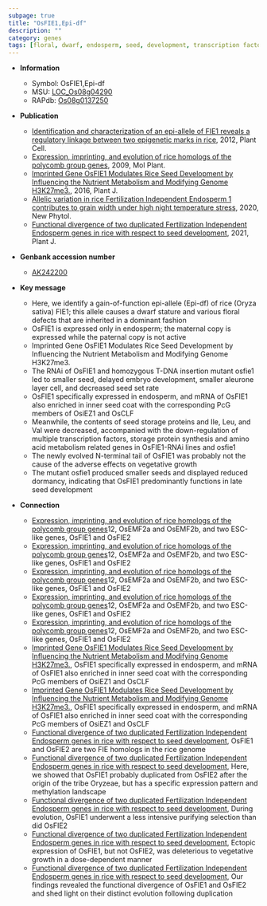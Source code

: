 ```yaml
---
subpage: true
title: "OsFIE1,Epi-df"
description: ""
category: genes
tags: [floral, dwarf, endosperm, seed, development, transcription factor, seed development, growth, vegetative]
---
```


* **Information**  
    + Symbol: OsFIE1,Epi-df  
    + MSU: [LOC_Os08g04290](http://rice.plantbiology.msu.edu/cgi-bin/ORF_infopage.cgi?orf=LOC_Os08g04290)  
    + RAPdb: [Os08g0137250](http://rapdb.dna.affrc.go.jp/viewer/gbrowse_details/irgsp1?name=Os08g0137250)  

* **Publication**  
    + [Identification and characterization of an epi-allele of FIE1 reveals a regulatory linkage between two epigenetic marks in rice](http://www.ncbi.nlm.nih.gov/pubmed?term=Identification+and+characterization+of+an+epi-allele+of+FIE1+reveals+a+regulatory+linkage+between+two+epigenetic+marks+in+rice%5BTitle%5D), 2012, Plant Cell.
    + [Expression, imprinting, and evolution of rice homologs of the polycomb group genes](http://www.ncbi.nlm.nih.gov/pubmed?term=Expression,+imprinting,+and+evolution+of+rice+homologs+of+the+polycomb+group+genes%5BTitle%5D), 2009, Mol Plant.
    + [Imprinted Gene OsFIE1 Modulates Rice Seed Development by Influencing the Nutrient Metabolism and Modifying Genome H3K27me3.](http://www.ncbi.nlm.nih.gov/pubmed?term=Imprinted+Gene+OsFIE1+Modulates+Rice+Seed+Development+by+Influencing+the+Nutrient+Metabolism+and+Modifying+Genome+H3K27me3.%5BTitle%5D), 2016, Plant J.
    + [Allelic variation in rice Fertilization Independent Endosperm 1 contributes to grain width under high night temperature stress](http://www.ncbi.nlm.nih.gov/pubmed?term=Allelic+variation+in+rice+Fertilization+Independent+Endosperm+1+contributes+to+grain+width+under+high+night+temperature+stress%5BTitle%5D), 2020, New Phytol.
    + [Functional divergence of two duplicated Fertilization Independent Endosperm genes in rice with respect to seed development](http://www.ncbi.nlm.nih.gov/pubmed?term=Functional+divergence+of+two+duplicated+Fertilization+Independent+Endosperm+genes+in+rice+with+respect+to+seed+development%5BTitle%5D), 2021, Plant J.

* **Genbank accession number**  
    + [AK242200](http://www.ncbi.nlm.nih.gov/nuccore/AK242200)

* **Key message**  
    + Here, we identify a gain-of-function epi-allele (Epi-df) of rice (Oryza sativa) FIE1; this allele causes a dwarf stature and various floral defects that are inherited in a dominant fashion
    + OsFIE1 is expressed only in endosperm; the maternal copy is expressed while the paternal copy is not active
    + Imprinted Gene OsFIE1 Modulates Rice Seed Development by Influencing the Nutrient Metabolism and Modifying Genome H3K27me3.
    + The RNAi of OsFIE1 and homozygous T-DNA insertion mutant osfie1 led to smaller seed, delayed embryo development, smaller aleurone layer cell, and decreased seed set rate
    + OsFIE1 specifically expressed in endosperm, and mRNA of OsFIE1 also enriched in inner seed coat with the corresponding PcG members of OsiEZ1 and OsCLF
    + Meanwhile, the contents of seed storage proteins and Ile, Leu, and Val were decreased, accompanied with the down-regulation of multiple transcription factors, storage protein synthesis and amino acid metabolism related genes in OsFIE1-RNAi lines and osfie1
    + The newly evolved N-terminal tail of OsFIE1 was probably not the cause of the adverse effects on vegetative growth
    + The mutant osfie1 produced smaller seeds and displayed reduced dormancy, indicating that OsFIE1 predominantly functions in late seed development

* **Connection**  
    + [Expression, imprinting, and evolution of rice homologs of the polycomb group genes](z)12, OsEMF2a and OsEMF2b, and two ESC-like genes, OsFIE1 and OsFIE2
    + [Expression, imprinting, and evolution of rice homologs of the polycomb group genes](z)12, OsEMF2a and OsEMF2b, and two ESC-like genes, OsFIE1 and OsFIE2
    + [Expression, imprinting, and evolution of rice homologs of the polycomb group genes](z)12, OsEMF2a and OsEMF2b, and two ESC-like genes, OsFIE1 and OsFIE2
    + [Expression, imprinting, and evolution of rice homologs of the polycomb group genes](z)12, OsEMF2a and OsEMF2b, and two ESC-like genes, OsFIE1 and OsFIE2
    + [Expression, imprinting, and evolution of rice homologs of the polycomb group genes](z)12, OsEMF2a and OsEMF2b, and two ESC-like genes, OsFIE1 and OsFIE2
    + [Imprinted Gene OsFIE1 Modulates Rice Seed Development by Influencing the Nutrient Metabolism and Modifying Genome H3K27me3.](http://www.ncbi.nlm.nih.gov/pubmed?term=Imprinted+Gene+OsFIE1+Modulates+Rice+Seed+Development+by+Influencing+the+Nutrient+Metabolism+and+Modifying+Genome+H3K27me3.%5BTitle%5D), OsFIE1 specifically expressed in endosperm, and mRNA of OsFIE1 also enriched in inner seed coat with the corresponding PcG members of OsiEZ1 and OsCLF
    + [Imprinted Gene OsFIE1 Modulates Rice Seed Development by Influencing the Nutrient Metabolism and Modifying Genome H3K27me3.](http://www.ncbi.nlm.nih.gov/pubmed?term=Imprinted+Gene+OsFIE1+Modulates+Rice+Seed+Development+by+Influencing+the+Nutrient+Metabolism+and+Modifying+Genome+H3K27me3.%5BTitle%5D), OsFIE1 specifically expressed in endosperm, and mRNA of OsFIE1 also enriched in inner seed coat with the corresponding PcG members of OsiEZ1 and OsCLF
    + [Functional divergence of two duplicated Fertilization Independent Endosperm genes in rice with respect to seed development](http://www.ncbi.nlm.nih.gov/pubmed?term=Functional+divergence+of+two+duplicated+Fertilization+Independent+Endosperm+genes+in+rice+with+respect+to+seed+development%5BTitle%5D),  OsFIE1 and OsFIE2 are two FIE homologs in the rice genome
    + [Functional divergence of two duplicated Fertilization Independent Endosperm genes in rice with respect to seed development](http://www.ncbi.nlm.nih.gov/pubmed?term=Functional+divergence+of+two+duplicated+Fertilization+Independent+Endosperm+genes+in+rice+with+respect+to+seed+development%5BTitle%5D),  Here, we showed that OsFIE1 probably duplicated from OsFIE2 after the origin of the tribe Oryzeae, but has a specific expression pattern and methylation landscape
    + [Functional divergence of two duplicated Fertilization Independent Endosperm genes in rice with respect to seed development](http://www.ncbi.nlm.nih.gov/pubmed?term=Functional+divergence+of+two+duplicated+Fertilization+Independent+Endosperm+genes+in+rice+with+respect+to+seed+development%5BTitle%5D),  During evolution, OsFIE1 underwent a less intensive purifying selection than did OsFIE2
    + [Functional divergence of two duplicated Fertilization Independent Endosperm genes in rice with respect to seed development](http://www.ncbi.nlm.nih.gov/pubmed?term=Functional+divergence+of+two+duplicated+Fertilization+Independent+Endosperm+genes+in+rice+with+respect+to+seed+development%5BTitle%5D),  Ectopic expression of OsFIE1, but not OsFIE2, was deleterious to vegetative growth in a dose-dependent manner
    + [Functional divergence of two duplicated Fertilization Independent Endosperm genes in rice with respect to seed development](http://www.ncbi.nlm.nih.gov/pubmed?term=Functional+divergence+of+two+duplicated+Fertilization+Independent+Endosperm+genes+in+rice+with+respect+to+seed+development%5BTitle%5D),  Our findings revealed the functional divergence of OsFIE1 and OsFIE2 and shed light on their distinct evolution following duplication



